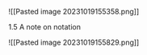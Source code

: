 
![[Pasted image 20231019155358.png]]

1.5 A note on notation 

![[Pasted image 20231019155829.png]]

